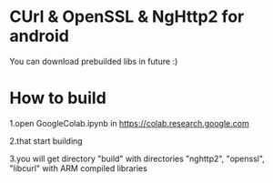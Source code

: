 # CUrl & OpenSSL & NgHttp2 for android
You can download prebuilded libs in future :)

# How to build
1.open GoogleColab.ipynb in https://colab.research.google.com

2.that start building

3.you will get directory "build" with directories "nghttp2", "openssl", "libcurl" with ARM compiled libraries
